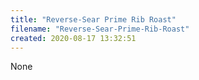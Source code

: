 ```yaml
---
title: "Reverse-Sear Prime Rib Roast"
filename: "Reverse-Sear-Prime-Rib-Roast"
created: 2020-08-17 13:32:51
---
```

None
